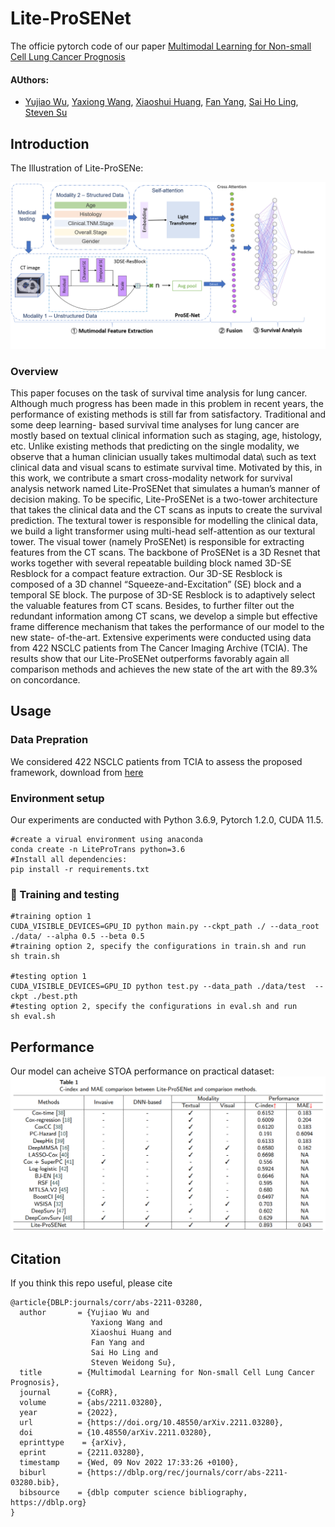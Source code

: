 # Lite-ProSENet
The officie pytorch code of our paper [Multimodal Learning for Non-small Cell Lung Cancer Prognosis](https://arxiv.org/pdf/2211.03280.pdf)

#### AUthors:
* [Yujiao Wu](https://scholar.google.com/citations?user=4t9fSdwAAAAJ&hl=zh-CN), [Yaxiong Wang](https://scholar.google.com/citations?user=lDChiR4AAAAJ&hl=zh-CN), [Xiaoshui Huang](https://xiaoshuihuang.github.io/), [Fan Yang](https://www.linkedin.com/in/fanyang0510/), [Sai Ho Ling](https://ieeexplore.ieee.org/author/37594256300), [Steven Su](https://profiles.uts.edu.au/Steven.Su)

## Introduction
The Illustration of Lite-ProSENe:

<img src="https://github.com/wangyxxjtu/Lite-ProSENet/blob/main/figures/framework.png" width="845" alt="workflow" />

### Overview

This paper focuses on the task of survival time analysis for lung cancer. Although much progress has been made in this problem in recent years, the performance of existing methods is still far from satisfactory. Traditional and some deep learning- based survival time analyses for lung cancer are mostly based on textual clinical information such as staging, age, histology, etc. Unlike existing methods that predicting on the single modality, we observe that a human clinician usually takes multimodal data\ such as text clinical data and visual scans to estimate survival time. Motivated by this, in this work, we contribute a smart cross-modality network for survival analysis network named Lite-ProSENet that simulates a human’s manner of decision making. To be specific, Lite-ProSENet is a two-tower architecture that takes the clinical data and the CT scans as inputs to create the survival prediction. The textural tower is responsible for modelling the clinical data, we build a light transformer using multi-head self-attention as our textural tower. The visual tower (namely ProSENet) is responsible
for extracting features from the CT scans. The backbone of ProSENet is a 3D Resnet that works together with several repeatable building block named 3D-SE Resblock for a compact feature extraction. Our 3D-SE Resblock is composed of a 3D channel “Squeeze-and-Excitation” (SE) block and a temporal SE block. The purpose of 3D-SE Resblock is to adaptively select the valuable features from CT scans. Besides, to further filter out the redundant information among CT scans, we develop a simple but effective frame difference mechanism that takes the performance of our model to the new state- of-the-art. Extensive experiments were conducted using data from 422 NSCLC patients from The Cancer Imaging Archive (TCIA). The results show that our Lite-ProSENet outperforms favorably again all comparison methods and achieves the new state of the art with the 89.3% on concordance.



## Usage
### Data Prepration
We considered 422 NSCLC patients from TCIA to assess the proposed framework, download from [here](https:)

### Environment setup
Our experiments are conducted with Python 3.6.9, Pytorch 1.2.0, CUDA 11.5.
```
#create a virual environment using anaconda
conda create -n LiteProTrans python=3.6
#Install all dependencies:
pip install -r requirements.txt
```


### 🌻 Training and testing
```
#training option 1
CUDA_VISIBLE_DEVICES=GPU_ID python main.py --ckpt_path ./ --data_root ./data/ --alpha 0.5 --beta 0.5
#training option 2, specify the configurations in train.sh and run
sh train.sh

#testing option 1
CUDA_VISIBLE_DEVICES=GPU_ID python test.py --data_path ./data/test  --ckpt ./best.pth
#testing option 2, specify the configurations in eval.sh and run
sh eval.sh
```

## Performance
Our model can acheive STOA performance on practical dataset:
<img src="https://github.com/wangyxxjtu/Lite-ProSENet/blob/main/figures/performance.png" width="845" alt="workflow" />

## Citation
If you think this repo useful, please cite
```
@article{DBLP:journals/corr/abs-2211-03280,
  author       = {Yujiao Wu and
                  Yaxiong Wang and
                  Xiaoshui Huang and
                  Fan Yang and
                  Sai Ho Ling and
                  Steven Weidong Su},
  title        = {Multimodal Learning for Non-small Cell Lung Cancer Prognosis},
  journal      = {CoRR},
  volume       = {abs/2211.03280},
  year         = {2022},
  url          = {https://doi.org/10.48550/arXiv.2211.03280},
  doi          = {10.48550/arXiv.2211.03280},
  eprinttype    = {arXiv},
  eprint       = {2211.03280},
  timestamp    = {Wed, 09 Nov 2022 17:33:26 +0100},
  biburl       = {https://dblp.org/rec/journals/corr/abs-2211-03280.bib},
  bibsource    = {dblp computer science bibliography, https://dblp.org}
}
```
